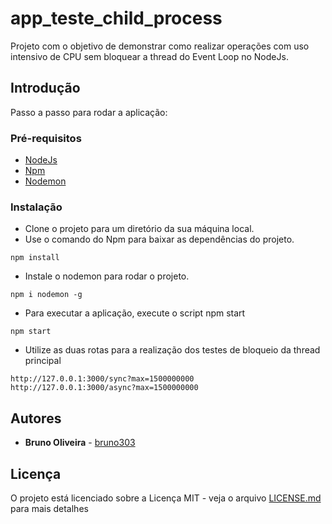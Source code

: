 # app_teste_child_process

Projeto com o objetivo de demonstrar como realizar operações com uso intensivo de CPU sem bloquear a thread do Event Loop no NodeJs.

## Introdução

Passo a passo para rodar a aplicação:

### Pré-requisitos

* [NodeJs](https://nodejs.org/en/)
* [Npm](https://www.npmjs.com/)
* [Nodemon](https://nodemon.io/)

### Instalação

* Clone o projeto para um diretório da sua máquina local.
* Use o comando do Npm para baixar as dependências do projeto.
```
npm install
```

* Instale o nodemon para rodar o projeto.
```
npm i nodemon -g
```

* Para executar a aplicação, execute o script npm start

```
npm start
```

* Utilize as duas rotas para a realização dos testes de bloqueio da thread principal

```
http://127.0.0.1:3000/sync?max=1500000000
http://127.0.0.1:3000/async?max=1500000000
```

## Autores

* **Bruno Oliveira** - [bruno303](https://github.com/bruno303)

## Licença

O projeto está licenciado sobre a Licença MIT - veja o arquivo [LICENSE.md](https://github.com/bruno303/app_teste_child_process/blob/master/LICENSE.md) para mais detalhes